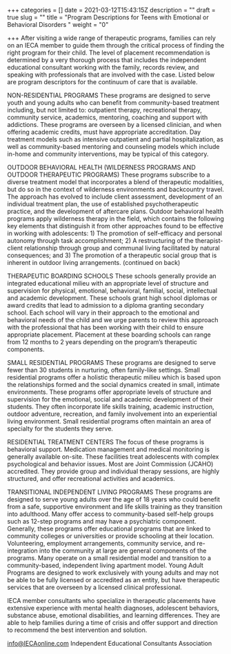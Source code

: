 +++
categories = []
date = 2021-03-12T15:43:15Z
description = ""
draft = true
slug = ""
title = "Program Descriptions for Teens with Emotional or Behavioral Disorders "
weight = "0"

+++
After visiting a wide range of therapeutic programs, families can rely on an IECA member to guide them through the critical process of finding the right program for their child. The level of placement recommendation is determined by a very thorough process that includes the independent educational consultant working with the family, records review, and speaking with professionals that are involved with the case. Listed below are program descriptors for the continuum of care that is available. 

NON-RESIDENTIAL PROGRAMS These programs are designed to serve youth and young adults who can benefit from community-based treatment including, but not limited to: outpatient therapy, recreational therapy, community service, academics, mentoring, coaching and support with addictions. These programs are overseen by a licensed clinician, and when offering academic credits, must have appropriate accreditation. Day treatment models such as intensive outpatient and partial hospitalization, as well as community-based mentoring and counseling models which include in-home and community interventions, may be typical of this category. 

OUTDOOR BEHAVIORAL HEALTH (WILDERNESS PROGRAMS AND OUTDOOR THERAPEUTIC PROGRAMS) These programs subscribe to a diverse treatment model that incorporates a blend of therapeutic modalities, but do so in the context of wilderness environments and backcountry travel. The approach has evolved to include client assessment, development of an individual treatment plan, the use of established psychotherapeutic practice, and the development of aftercare plans. Outdoor behavioral health programs apply wilderness therapy in the field, which contains the following key elements that distinguish it from other approaches found to be effective in working with adolescents: 1) The promotion of self-efficacy and personal autonomy through task accomplishment; 2) A restructuring of the therapist-client relationship through group and communal living facilitated by natural consequences; and 3) The promotion of a therapeutic social group that is inherent in outdoor living arrangements. (continued on back) 

THERAPEUTIC BOARDING SCHOOLS These schools generally provide an integrated educational milieu with an appropriate level of structure and supervision for physical, emotional, behavioral, familial, social, intellectual and academic development. These schools grant high school diplomas or award credits that lead to admission to a diploma granting secondary school. Each school will vary in their approach to the emotional and behavioral needs of the child and we urge parents to review this approach with the professional that has been working with their child to ensure appropriate placement. Placement at these boarding schools can range from 12 months to 2 years depending on the program’s therapeutic components. 

SMALL RESIDENTIAL PROGRAMS These programs are designed to serve fewer than 30 students in nurturing, often family-like settings. Small residential programs offer a holistic therapeutic milieu which is based upon the relationships formed and the social dynamics created in small, intimate environments. These programs offer appropriate levels of structure and supervision for the emotional, social and academic development of their students. They often incorporate life skills training, academic instruction, outdoor adventure, recreation, and family involvement into an experiential living environment. Small residential programs often maintain an area of specialty for the students they serve. 

RESIDENTIAL TREATMENT CENTERS The focus of these programs is behavioral support. Medication management and medical monitoring is generally available on-site. These facilities treat adolescents with complex psychological and behavior issues. Most are Joint Commission (JCAHO) accredited. They provide group and individual therapy sessions, are highly structured, and offer recreational activities and academics. 

TRANSITIONAL INDEPENDENT LIVING PROGRAMS These programs are designed to serve young adults over the age of 18 years who could benefit from a safe, supportive environment and life skills training as they transition into adulthood. Many offer access to community-based self-help groups such as 12-step programs and may have a psychiatric component. Generally, these programs offer educational programs that are linked to community colleges or universities or provide schooling at their location. Volunteering, employment arrangements, community service, and re-integration into the community at large are general components of the programs. Many operate on a small residential model and transition to a community-based, independent living apartment model. Young Adult Programs are designed to work exclusively with young adults and may not be able to be fully licensed or accredited as an entity, but have therapeutic services that are overseen by a licensed clinical professional. 

IECA member consultants who specialize in therapeutic placements have extensive experience with mental health diagnoses, adolescent behaviors, substance abuse, emotional disabilities, and learning differences. They are able to help families during a time of crisis and offer support and direction to recommend the best intervention and solution. 

info@IECAonline.com Independent Educational Consultants Association 